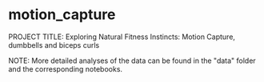 # motion_capture

PROJECT TITLE:
Exploring Natural Fitness Instincts: Motion Capture, dumbbells and biceps curls

NOTE:
More detailed analyses of the data can be found in the "data" folder and the corresponding notebooks. 
